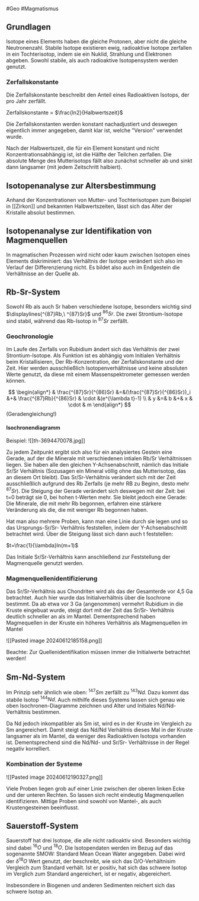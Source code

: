 #Geo #Magmatismus 

## Grundlagen

Isotope eines Elements haben die gleiche Protonen, aber nicht die gleiche Neutronenzahl. Stabile Isotope existieren ewig, radioaktive Isotope zerfallen in ein Tochterisotop, indem sie ein Nuklid, Strahlung und Elektronen abgeben. Sowohl stabile, als auch radioaktive Isotopensystem werden genutzt.

### Zerfallskonstante

Die Zerfallskonstante beschreibt den Anteil eines Radioaktiven Isotops, der pro Jahr zerfällt. 

Zerfallskonstante = $\frac{ln2}{Halbwertszeit}$

Die Zerfallskonstanten werden konstant nachadjustiert und deswegen eigentlich immer angegeben, damit klar ist, welche "Version" verwendet wurde.

Nach der Halbwertszeit, die für ein Element konstant und nicht Konzentrationsabhängig ist, ist die Hälfte der Teilchen zerfallen.
Die absolute Menge des Mutterisotops fällt also zunächst schneller ab und sinkt dann langsamer (mit jedem Zeitschritt halbiert).

## Isotopenanalyse zur Altersbestimmung

Anhand der Konzentrationen von Mutter- und Tochterisotopen zum Beispiel in [[Zirkon]] und bekannten Halbwertszeiten, lässt sich das Alter der Kristalle absolut bestimmen.

## Isotopenanalyse zur Identifikation von Magmenquellen 

In magmatischen Prozessen wird nicht oder kaum zwischen Isotopen eines Elements diskriminiert: das Verhältnis der Isotope verändert sich also im Verlauf der Differenzierung nicht. Es bildet also auch im Endgestein die Verhältnisse an der Quelle ab.

## Rb-Sr-System

Sowohl Rb als auch Sr haben verschiedene Isotope, besonders wichtig sind $\displaylines{^{87}Rb,\ ^{87}Sr}$ und $^{86}Sr$. Die zwei Strontium-Isotope sind stabil, während das Rb-Isotop in $^{87}Sr$ zerfällt.

### Geochronologie

Im Laufe des Zerfalls von Rubidium ändert sich das Verhältnis der zwei Strontium-Isotope. Als Funktion ist es abhängig vom Initialen Verhältnis beim Kristallisieren, Der Rb-Konzentration, der Zerfallskonstante und der Zeit. Hier werden ausschließlich Isotopenverhältnisse und keine absoluten Werte genutzt, da diese mit einem Massenspektrometer gemessen werden können.

$$
\begin{align*}
& \frac{^{87}Sr}{^{86}Sr} &=&(\frac{^{87}Sr}{^{86}Sr})_i &+& \frac{^{87}Rb}{^{86}Sr} & \cdot &(e^{\lambda t}-1) \\
& y &=& b &+& x & \cdot & m 
\end{align*}
$$
(Geradengleichung!)

#### Isochronendiagramm

Beispiel: 
![[th-3694470078.jpg]]

Zu jedem Zeitpunkt ergibt sich also für ein analysiertes Gestein eine Gerade, auf der die Minerale mit verschiedenen intialen Rb/Sr Verhältnissen liegen. Sie haben alle den gleichen Y-Achsenabschnitt, nämlich das Initiale Sr/Sr Verhältnis (Sozusagen ein Mineral völlig ohne das Mutterisotop, das an diesem Ort bleibt). Das Sr/Sr-Verhältnis verändert sich mit der Zeit ausschließlich aufgrund des Rb Zerfalls (je mehr RB zu Beginn, desto mehr $^{87}Sr$). Die Steigung der Gerade verändert sich deswegen mit der Zeit: bei t=0 beträgt sie 0, bei hohen t-Werten mehr. Sie bleibt jedoch eine Gerade: Die Minerale, die mit mehr Rb begonnen, erfahren eine stärkere Veränderung als die, die mit weniger Rb begonnen haben.

Hat man also mehrere Proben, kann man eine Linie durch sie legen und so das Ursprungs-Sr/Sr- Verhältnis feststellen, indem der Y-Achsenabschnitt betrachtet wird. Über die Steigung lässt sich dann auch t feststellen:

$t=\frac{1}{\lambda}ln(m+1)$

Das Initiale Sr/Sr-Verhältnis kann anschließend zur Feststellung der Magmenquelle genutzt werden.

### Magmenquellenidentifizierung

Das Sr/Sr-Verhältnis aus Chondriten wird als das der Gesamterde vor 4,5 Ga betrachtet. Auch hier wurde das Initialverhältnis über die Isochrone bestimmt. Da ab etwa vor 3 Ga (angenommen) vermehrt Rubidium in die Kruste eingebuat wurde, steigt dort mit der Zeit das Sr/Sr- Verhältnis deutlich schneller an als im Mantel. Dementsprechend haben Magmequellen in der Kruste ein höheres Verhältnis als Magmenquellen im Mantel

![[Pasted image 20240612185158.png]]

Beachte: Zur Quellenidentifikation müssen immer die Initialwerte betrachtet werden!

## Sm-Nd-System

Im Prinzip sehr ähnlich wie oben: $^{147}Sm$ zerfällt zu $^{143}Nd$. Dazu kommt das stabile Isotop $^{144}Nd$. Auch mithilfe dieses Systems lassen sich genau wie oben Isochronen-Diagramme zeichnen und Alter und Initiales Nd/Nd-Verhältnis bestimmen.

Da Nd jedoch inkompatibler als Sm ist, wird es in der Kruste im Vergleich zu Sm angereichert. Damit steigt das Nd/Nd Verhältnis dieses Mal in der Kruste langsamer als im Mantel, da weniger des Radioaktiven Isotops vorhanden ist. Dementsprechend sind die Nd/Nd- und Sr/Sr- Verhältnisse in der Regel negativ korrelliert. 

### Kombination der Systeme

![[Pasted image 20240612190327.png]]

Viele Proben liegen grob auf einer Linie zwischen der oberen linken Ecke und der unteren Rechten. So lassen sich recht eindeutig Magmenquellen identifizieren. Mittige Proben sind sowohl von Mantel-, als auch Krustengesteinen beeinflusst.

## Sauerstoff-System

Sauerstoff hat drei Isotope, die alle nicht radioaktiv sind. Besonders wichtig sind dabei $^{16}O$ und $^{18}O$. Die Isotopendaten werden im Bezug auf das sogenannte SMOW: Standard Mean Ocean Water angegeben. Dabei wird der $\delta^{18}O$ Wert genutzt, der beschreibt, wie sich das O/O-Verhältnisim Vergleich zum Standard verhält. Ist er positiv, hat sich das schwere Isotop im Verglich zum Standard angereichert, ist er negativ, abgereichert.

Insbesondere in Biogenen und anderen Sedimenten reichert sich das schwere Isotop an.